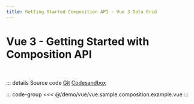 ```yaml
---
title: Getting Started Composition API - Vue 3 Data Grid
---
```


# Vue 3 - Getting Started with Composition API

<br />

<script setup lang="ts">
import Example from '@/demo/vue/vue.sample.composition.example.vue';
</script>

<div class="example-container">
<Example />
</div>

::: details <span class="source-btn">Source code</span> <span class="external"> [Git](https://github.com/revolist/revogrid-docs/tree/main/demo/vue/vue.sample.composition.example.vue) [Codesandbox](https://codesandbox.io/p/sandbox/rg-start-vue-3-composition-api-3775m4) </span>


::: code-group
<<< @/demo/vue/vue.sample.composition.example.vue
:::
